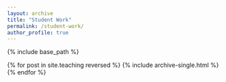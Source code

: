```yaml
---
layout: archive
title: "Student Work"
permalink: /student-work/
author_profile: true
---
```


{% include base_path %}

{% for post in site.teaching reversed %}
  {% include archive-single.html %}
{% endfor %}
